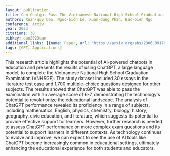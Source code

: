 ```yaml
---
layout: publication
title: Can Chatgpt Pass The Vietnamese National High School Graduation Examination?
authors: Xuan-quy Dao, Ngoc-bich Le, Xuan-dung Phan, Bac-bien Ngo
conference: Arxiv
year: 2023
citations: 30
bibkey: dao2023can
additional_links: [{name: Paper, url: 'https://arxiv.org/abs/2306.09170'}]
tags: [GPT, Applications]
---
```

This research article highlights the potential of AI-powered chatbots in
education and presents the results of using ChatGPT, a large language model, to
complete the Vietnamese National High School Graduation Examination (VNHSGE).
The study dataset included 30 essays in the literature test case and 1,700
multiple-choice questions designed for other subjects. The results showed that
ChatGPT was able to pass the examination with an average score of 6-7,
demonstrating the technology's potential to revolutionize the educational
landscape. The analysis of ChatGPT performance revealed its proficiency in a
range of subjects, including mathematics, English, physics, chemistry, biology,
history, geography, civic education, and literature, which suggests its
potential to provide effective support for learners. However, further research
is needed to assess ChatGPT performance on more complex exam questions and its
potential to support learners in different contexts. As technology continues to
evolve and improve, we can expect to see the use of AI tools like ChatGPT
become increasingly common in educational settings, ultimately enhancing the
educational experience for both students and educators.